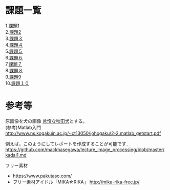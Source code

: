 # 課題一覧  
1.[課題1](https://github.com/betashort/lecture_image_processing/blob/master/kadai1.md)  
2.[課題2](https://github.com/betashort/lecture_image_processing/blob/master/kadai2.md)  
3.[課題３](https://github.com/betashort/lecture_image_processing/blob/master/kadai3.md)  
4.[課題４](https://github.com/betashort/lecture_image_processing/blob/master/kadai4.md)  
5.[課題５](https://github.com/betashort/lecture_image_processing/blob/master/kadai5.md)  
6.[課題６](https://github.com/betashort/lecture_image_processing/blob/master/kadai6.md)  
7.[課題７](https://github.com/betashort/lecture_image_processing/blob/master/kadai7.md)  
8.[課題８](https://github.com/betashort/lecture_image_processing/blob/master/kadai8.md)  
9.[課題9](https://github.com/betashort/lecture_image_processing/blob/master/kadai9.md)  
10.[課題１０](https://github.com/betashort/lecture_image_processing/blob/master/kadai10.md)  
# 参考等  
原画像を犬の画像
[怠惰な秋田犬](https://www.pakutaso.com/20170833240post-12987.html)とする。  
(参考)Matlab入門  
http://www.ns.kogakuin.ac.jp/~ct13050/johogaku/2-2.matlab_getstart.pdf

例えば，このようにしてレポートを作成することが可能です．  
https://github.com/mackhasegawa/lecture_image_processing/blob/master/kadai1.md


フリー素材
- https://www.pakutaso.com/
- フリー素材アイドル「MIKA☆RIKA」 http://mika-rika-free.jp/
